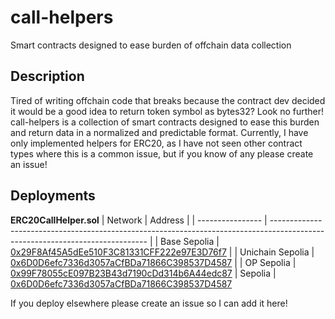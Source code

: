 # call-helpers
Smart contracts designed to ease burden of offchain data collection

## Description

Tired of writing offchain code that breaks because the contract dev decided it would be a good idea to return token symbol as bytes32?
Look no further! call-helpers is a collection of smart contracts designed to ease this burden and return data in a normalized and predictable format.
Currently, I have only implemented helpers for ERC20, as I have not seen other contract types where this is a common issue,
but if you know of any please create an issue!

## Deployments

**ERC20CallHelper.sol**
| Network          | Address                                                                                                                       |
| ---------------- | ----------------------------------------------------------------------------------------------------------------------------- |
| Base Sepolia     | [0x29F8Af45A5dEe510F3C81331CFF222e97E3D76f7](https://sepolia.basescan.org/address/0x29F8Af45A5dEe510F3C81331CFF222e97E3D76f7) |
| Unichain Sepolia | [0x6D0D6efc7336d3057aCfBDa71866C398537D4587](https://unichain-sepolia.blockscout.com/address/0x6D0D6efc7336d3057aCfBDa71866C398537D4587) |
| OP Sepolia       | [0x99F78055cE097B23B43d7190cDd314b6A44edc87](https://sepolia-optimism.etherscan.io/address/0x99F78055cE097B23B43d7190cDd314b6A44edc87)
| Sepolia          | [0x6D0D6efc7336d3057aCfBDa71866C398537D4587](https://sepolia.etherscan.io/address/0x6D0D6efc7336d3057aCfBDa71866C398537D4587)

If you deploy elsewhere please create an issue so I can add it here!

